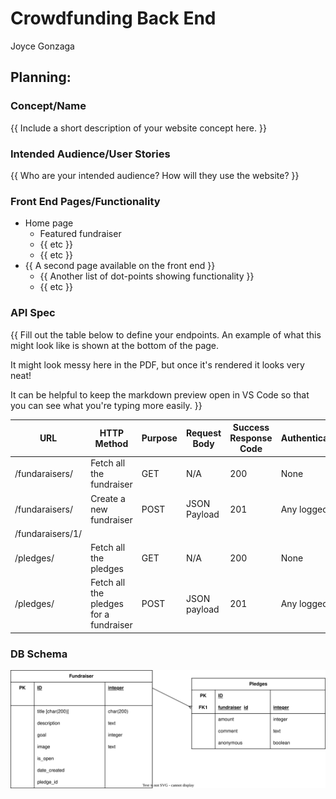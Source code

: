 # Crowdfunding Back End
Joyce Gonzaga

## Planning:
### Concept/Name
{{ Include a short description of your website concept here. }}

### Intended Audience/User Stories
{{ Who are your intended audience? How will they use the website? }}

### Front End Pages/Functionality
- Home page
    - Featured fundraiser
    - {{ etc }}
    - {{ etc }}
- {{ A second page available on the front end }}
    - {{ Another list of dot-points showing functionality }}
    - {{ etc }}

### API Spec
{{ Fill out the table below to define your endpoints. An example of what this might look like is shown at the bottom of the page. 

It might look messy here in the PDF, but once it's rendered it looks very neat! 

It can be helpful to keep the markdown preview open in VS Code so that you can see what you're typing more easily. }}

| URL              | HTTP Method                            | Purpose | Request Body | Success Response Code | Authentication/Authorisation |
| ---------------- | -------------------------------------- | ------- | ------------ | --------------------- | ---------------------------- |
| /fundaraisers/   | Fetch all the fundraiser               | GET     | N/A          | 200                   | None                         |
| /fundaraisers/   | Create a new fundraiser                | POST    | JSON Payload | 201                   | Any logged in user           |
| /fundaraisers/1/ |                                        |         |              |                       |                              |
| /pledges/        | Fetch all the pledges                  | GET     | N/A          | 200                   | None                         |
| /pledges/        | Fetch all the pledges for a fundraiser | POST    | JSON payload | 201                   | Any logged in user           |

### DB Schema
![](./database.drawio.svg)